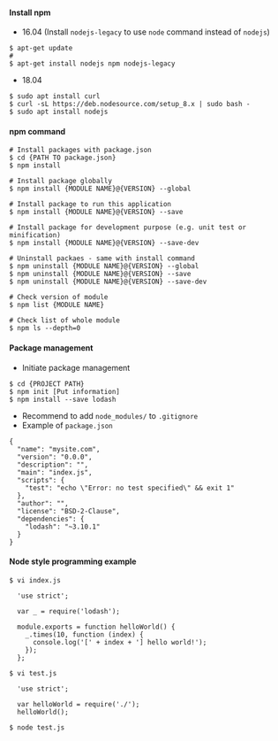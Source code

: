 #### Install npm

- 16.04 (Install `nodejs-legacy` to use `node` command instead of `nodejs`)

~~~~
$ apt-get update
# 
$ apt-get install nodejs npm nodejs-legacy
~~~~

- 18.04

~~~~
$ sudo apt install curl
$ curl -sL https://deb.nodesource.com/setup_8.x | sudo bash -
$ sudo apt install nodejs
~~~~


#### npm command

~~~~
# Install packages with package.json
$ cd {PATH TO package.json}
$ npm install

# Install package globally
$ npm install {MODULE NAME}@{VERSION} --global

# Install package to run this application
$ npm install {MODULE NAME}@{VERSION} --save

# Install package for development purpose (e.g. unit test or minification)
$ npm install {MODULE NAME}@{VERSION} --save-dev

# Uninstall packaes - same with install command
$ npm uninstall {MODULE NAME}@{VERSION} --global
$ npm uninstall {MODULE NAME}@{VERSION} --save
$ npm uninstall {MODULE NAME}@{VERSION} --save-dev

# Check version of module
$ npm list {MODULE NAME}

# Check list of whole module
$ npm ls --depth=0
~~~~


#### Package management

- Initiate package management

~~~~
$ cd {PROJECT PATH}
$ npm init [Put information]
$ npm install --save lodash
~~~~

- Recommend to add `node_modules/` to `.gitignore`
- Example of `package.json`

~~~~
{
  "name": "mysite.com",
  "version": "0.0.0",
  "description": "",
  "main": "index.js",
  "scripts": {
    "test": "echo \"Error: no test specified\" && exit 1"
  },
  "author": "",
  "license": "BSD-2-Clause",
  "dependencies": {
    "lodash": "~3.10.1"
  }
}
~~~~


#### Node style programming example

~~~~
$ vi index.js

  'use strict';

  var _ = require('lodash');
  
  module.exports = function helloWorld() {
    _.times(10, function (index) {
      console.log('[' + index + '] hello world!');
    });
  };
  
$ vi test.js

  'use strict';
  
  var helloWorld = require('./');
  helloWorld();
  
$ node test.js
~~~~
